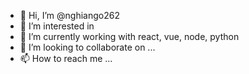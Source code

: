 - 👋 Hi, I’m @nghiango262
- 👀 I’m interested in 
- 🌱 I’m currently working with react, vue, node, python
- 💞️ I’m looking to collaborate on ...
- 📫 How to reach me ...

<!---
nghiango262/nghiango262 is a ✨ special ✨ repository because its `README.md` (this file) appears on your GitHub profile.
You can click the Preview link to take a look at your changes.
--->
